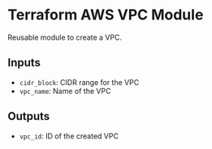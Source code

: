 # Terraform AWS VPC Module

Reusable module to create a VPC.

## Inputs
- `cidr_block`: CIDR range for the VPC
- `vpc_name`: Name of the VPC

## Outputs
- `vpc_id`: ID of the created VPC
